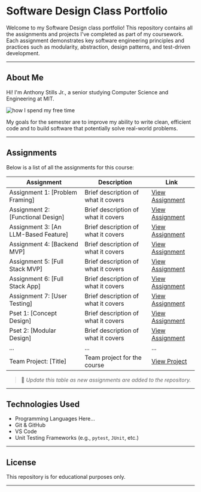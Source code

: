 # Software Design Class Portfolio

Welcome to my Software Design class portfolio! This repository contains all the assignments and projects I've completed as part of my coursework. Each assignment demonstrates key software engineering principles and practices such as modularity, abstraction, design patterns, and test-driven development.

---

## About Me

Hi! I'm Anthony Stills Jr., a senior studying Computer Science and Engineering at MIT. 

![how I spend my free time](https://pm1.aminoapps.com/5811/962478792407dc3e8e062e36b5bcc7cf9ff968f3_hq.jpg)

My goals for the semester are to improve my ability to write clean, efficient code and to build software that potentially solve real-world problems.

---

## Assignments

Below is a list of all the assignments for this course:

| Assignment | Description | Link |
|------------|-------------|------|
| Assignment 1: [Problem Framing] | Brief description of what it covers | [View Assignment](assignments/problem-framing) |
| Assignment 2: [Functional Design] | Brief description of what it covers | [View Assignment](assignments/functional-design) |
| Assignment 3: [An LLM-Based Feature] | Brief description of what it covers | [View Assignment](assignments/assignment3) |
| Assignment 4: [Backend MVP] | Brief description of what it covers | [View Assignment](assignments/assignment4) |
| Assignment 5: [Full Stack MVP] | Brief description of what it covers | [View Assignment](assignments/assignment5) |
| Assignment 6: [Full Stack App] | Brief description of what it covers | [View Assignment](assignments/assignment6) |
| Assignment 7: [User Testing] | Brief description of what it covers | [View Assignment](assignments/assignment7) |
| Pset 1: [Concept Design] | Brief description of what it covers | [View Assignment](assignments/concept-design) |
| Pset 2: [Modular Design] | Brief description of what it covers | [View Assignment](assignments/modular-design) |
| ... | ... | ... |
| Team Project: [Title] | Team project for the course | [View Project](./final-project) |

> 🔄 *Update this table as new assignments are added to the repository.*

---

## Technologies Used

- Programming Languages Here...
- Git & GitHub
- VS Code 
- Unit Testing Frameworks (e.g., `pytest`, `JUnit`, etc.)

---

## License

This repository is for educational purposes only.

---
